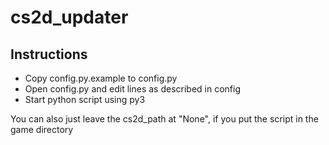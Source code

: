 # cs2d_updater 

## Instructions
* Copy config.py.example to config.py
* Open config.py and edit lines as described in config
* Start python script using py3

You can also just leave the cs2d_path at "None", if you put the script in the game directory
